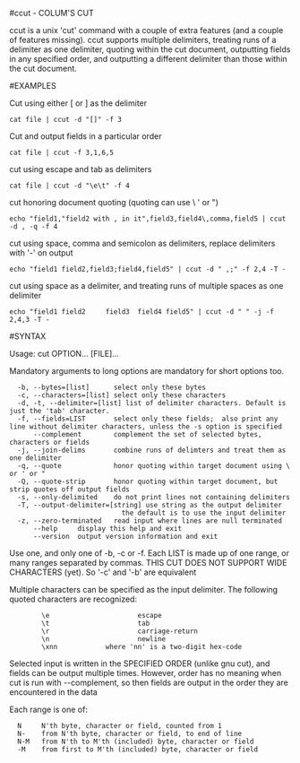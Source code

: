 #ccut - COLUM'S CUT

ccut is a unix 'cut' command with a couple of extra features (and a couple of features missing). ccut supports multiple delimiters, treating runs of a delimiter as one delimiter, quoting within the cut document, outputting fields in any specified order, and outputting a different delimiter than those within the cut document.


#EXAMPLES

Cut using either [ or ] as the delimiter

`cat file | ccut -d "[]" -f 3`

Cut and output fields in a particular order

`cat file | ccut -f 3,1,6,5`

cut using escape and tab as delimiters

`cat file | ccut -d "\e\t" -f 4`

cut honoring document quoting (quoting can use \\ ' or ")

`echo "field1,"field2 with , in it",field3,field4\,comma,field5 | ccut -d , -q -f 4`

cut using space, comma and semicolon as delimiters, replace delimiters with '-' on output

`echo "field1 field2,field3;field4,field5" | ccut -d " ,;" -f 2,4 -T -`

cut using space as a delimiter, and treating runs of multiple spaces as one delimiter

`echo "field1 field2     field3  field4 field5" | ccut -d " " -j -f 2,4,3 -T -`


#SYNTAX

Usage: cut OPTION... [FILE]...

Mandatory arguments to long options are mandatory for short options too.
```
  -b, --bytes=[list]      select only these bytes
  -c, --characters=[list] select only these characters
  -d, -t, --delimiter=[list] list of delimiter characters. Default is just the 'tab' character.
  -f, --fields=LIST       select only these fields;  also print any line without delimiter characters, unless the -s option is specified
      --complement        complement the set of selected bytes, characters or fields
  -j, --join-delims       combine runs of delimters and treat them as one delimiter
  -q, --quote             honor quoting within target document using \ or ' or "
  -Q, --quote-strip       honor quoting within target document, but strip quotes off output fields
  -s, --only-delimited    do not print lines not containing delimiters
  -T, --output-delimiter=[string] use string as the output delimiter
                            the default is to use the input delimiter
  -z, --zero-terminated   read input where lines are null terminated
      --help     display this help and exit
      --version  output version information and exit
```

Use one, and only one of -b, -c or -f.  Each LIST is made up of one range, or many ranges separated by commas.
THIS CUT DOES NOT SUPPORT WIDE CHARACTERS (yet). So '-c' and '-b' are equivalent

Multiple characters can be specified as the input delimiter. The following quoted characters are recognized:
```
        \e                      escape
        \t                      tab
        \r                      carriage-return
        \n                      newline
        \xnn            where 'nn' is a two-digit hex-code
```

Selected input is written in the SPECIFIED ORDER (unlike gnu cut), and fields can be output multiple times.
However, order has no meaning when cut is run with --complement, so then fields are output in the order they are encountered in the data

Each range is one of:
```
  N     N'th byte, character or field, counted from 1
  N-    from N'th byte, character or field, to end of line
  N-M   from N'th to M'th (included) byte, character or field
  -M    from first to M'th (included) byte, character or field
```
